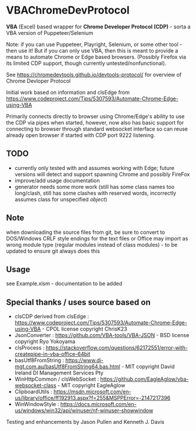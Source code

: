 # VBAChromeDevProtocol
**VBA** (Excel) based wrapper for **Chrome Developer Protocol (CDP)** - sorta a VBA version of Puppeteer/Selenium

Note: if you can use Puppeteer, Playright, Selenium, or some other tool - then use it!
But if you can only use VBA, then this is meant to provide a means to automate Chrome or Edge based browsers.  (Possibly Firefox via its limited CDP support, though currently untested/nonfunctional). 

See https://chromedevtools.github.io/devtools-protocol/ for overview of Chrome Devloper Protocol

Initial work based on information and clsEdge from https://www.codeproject.com/Tips/5307593/Automate-Chrome-Edge-using-VBA

Primarily connects directly to browser using Chrome/Edge's ability to use the CDP via pipes when started, however, now also has basic support for connecting to browser through standard websocket interface so can reuse already open browser if started with CDP port 9222 listening.

## TODO
- currently only tested with and assumes working with Edge; future versions will detect and support spawning Chrome and possibly FireFox
- improve/add usage documentation
- generator needs some more work (still has some class names too long/clash, still has some clashes with reserved words, incorrectly assumes class for unspecified _object_)

## Note
when downloading the source files from git, be sure to convert to DOS/Windows CRLF style endings for the text files or Office may import as wrong module type (regular modules instead of class modules) - to be updated to ensure git always does this

## Usage
see Example.xlsm - documentation to be added

## Special thanks / uses source based on 

- clsCDP derived from clsEdge : https://www.codeproject.com/Tips/5307593/Automate-Chrome-Edge-using-VBA - CPOL license copyright ChrisK23
- JsonConverter : https://github.com/VBA-tools/VBA-JSON - BSD license copyright Ryo Yokoyama
- clsProcess : https://stackoverflow.com/questions/62172551/error-with-createpipe-in-vba-office-64bit
- basUtf8FromString : https://www.di-mgt.com.au/basUtf8FromString64.bas.html - MIT copyright David Ireland DI Management Services Pty
- WinHttpCommon / clsWebSocket : https://github.com/EagleAglow/vba-websocket-class - MIT copyright EagleAglow
- ClipboardUtils : https://msdn.microsoft.com/en-us/library/office/ff192913.aspx?f=255&MSPPError=-2147217396
- WinWindowStyle : https://docs.microsoft.com/en-us/windows/win32/api/winuser/nf-winuser-showwindow

Testing and enhancements by Jason Pullen and Kenneth J. Davis
